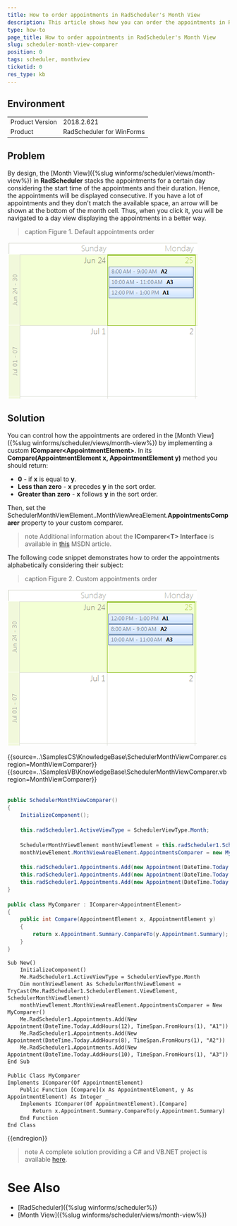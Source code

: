 ```yaml
---
title: How to order appointments in RadScheduler's Month View
description: This article shows how you can order the appointments in RadScheduler's MonthView.
type: how-to
page_title: How to order appointments in RadScheduler's Month View
slug: scheduler-month-view-comparer
position: 0
tags: scheduler, monthview
ticketid: 0
res_type: kb
---
```



## Environment
<table>
    <tr>
        <td>Product Version</td>
        <td>2018.2.621</td>
    </tr>
    <tr>
        <td>Product</td>
        <td>RadScheduler for WinForms</td>
    </tr>
</table>

## Problem

By design, the [Month View]({%slug winforms/scheduler/views/month-view%}) in **RadScheduler** stacks the appointments for a certain day considering the start time of the appointments and their duration. Hence, the appointments will be displayed consecutive. If you have a lot of appointments and they don't match the available space, an arrow will be shown at the bottom of the month cell. Thus, when you click it, you will be navigated to a day view displaying the appointments in a better way.  

>caption Figure 1. Default appointments order 

![scheduler-month-view-comparer 001](images/scheduler-month-view-comparer001.png)

## Solution

You can control how the appointments are ordered in the [Month View]({%slug winforms/scheduler/views/month-view%}) by implementing a custom **IComparer<AppointmentElement&gt;**. In its **Compare(AppointmentElement x, AppointmentElement y)** method you should return:

* **0** - if **x** is equal to **y**.
* **Less than zero** - **x** precedes **y** in the sort order.
* **Greater than zero** - **x** follows **y** in the sort order.

Then, set the SchedulerMonthViewElement..MonthViewAreaElement.**AppointmentsComparer** property to your custom comparer.

>note Additional information about the **IComparer<T&gt; Interface** is available in [this](https://msdn.microsoft.com/en-us/library/8ehhxeaf(v=vs.110).aspx) MSDN article.

The following code snippet demonstrates how to order the appointments alphabetically considering their subject:

>caption Figure 2. Custom appointments order 

![scheduler-month-view-comparer 002](images/scheduler-month-view-comparer002.png)

{{source=..\SamplesCS\KnowledgeBase\SchedulerMonthViewComparer.cs region=MonthViewComparer}} 
{{source=..\SamplesVB\KnowledgeBase\SchedulerMonthViewComparer.vb region=MonthViewComparer}}

````C#
        
public SchedulerMonthViewComparer()
{
    InitializeComponent();
    
    this.radScheduler1.ActiveViewType = SchedulerViewType.Month;
    
    SchedulerMonthViewElement monthViewElement = this.radScheduler1.SchedulerElement.ViewElement as SchedulerMonthViewElement;
    monthViewElement.MonthViewAreaElement.AppointmentsComparer = new MyComparer();
    
    this.radScheduler1.Appointments.Add(new Appointment(DateTime.Today.AddHours(12), TimeSpan.FromHours(1), "A1"));
    this.radScheduler1.Appointments.Add(new Appointment(DateTime.Today.AddHours(8), TimeSpan.FromHours(1), "A2"));
    this.radScheduler1.Appointments.Add(new Appointment(DateTime.Today.AddHours(10), TimeSpan.FromHours(1), "A3"));
}
        
public class MyComparer : IComparer<AppointmentElement>
{
    public int Compare(AppointmentElement x, AppointmentElement y)
    {
        return x.Appointment.Summary.CompareTo(y.Appointment.Summary);
    }
}

````
````VB.NET
Sub New()
    InitializeComponent()
    Me.RadScheduler1.ActiveViewType = SchedulerViewType.Month
    Dim monthViewElement As SchedulerMonthViewElement = TryCast(Me.RadScheduler1.SchedulerElement.ViewElement, SchedulerMonthViewElement)
    monthViewElement.MonthViewAreaElement.AppointmentsComparer = New MyComparer()
    Me.RadScheduler1.Appointments.Add(New Appointment(DateTime.Today.AddHours(12), TimeSpan.FromHours(1), "A1"))
    Me.RadScheduler1.Appointments.Add(New Appointment(DateTime.Today.AddHours(8), TimeSpan.FromHours(1), "A2"))
    Me.RadScheduler1.Appointments.Add(New Appointment(DateTime.Today.AddHours(10), TimeSpan.FromHours(1), "A3"))
End Sub
    
Public Class MyComparer
Implements IComparer(Of AppointmentElement)
    Public Function [Compare](x As AppointmentElement, y As AppointmentElement) As Integer _
    Implements IComparer(Of AppointmentElement).[Compare]
        Return x.Appointment.Summary.CompareTo(y.Appointment.Summary)
    End Function
End Class

````

{{endregion}} 


>note A complete solution providing a C# and VB.NET project is available [here](https://github.com/telerik/winforms-sdk/tree/master/Scheduler/SchedulerMonthViewComparer).

# See Also

* [RadScheduler]({%slug winforms/scheduler%})
* [Month View]({%slug winforms/scheduler/views/month-view%})




